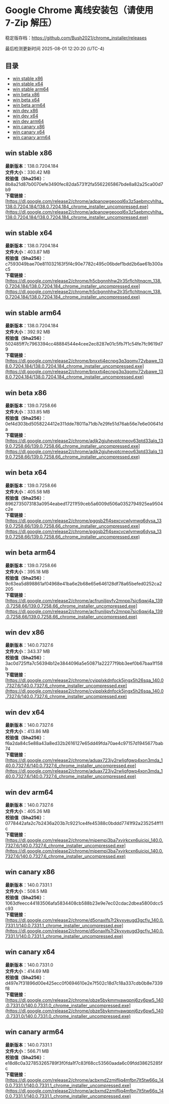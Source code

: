 # Google Chrome 离线安装包（请使用 7-Zip 解压）
稳定版存档：<https://github.com/Bush2021/chrome_installer/releases>

最后检测更新时间
2025-08-01 12:20:20 (UTC-4)

## 目录
* [win stable x86](https://github.com/Bush2021/chrome_installer?tab=readme-ov-file#win-stable-x86)
* [win stable x64](https://github.com/Bush2021/chrome_installer?tab=readme-ov-file#win-stable-x64)
* [win stable arm64](https://github.com/Bush2021/chrome_installer?tab=readme-ov-file#win-stable-arm64)
* [win beta x86](https://github.com/Bush2021/chrome_installer?tab=readme-ov-file#win-beta-x86)
* [win beta x64](https://github.com/Bush2021/chrome_installer?tab=readme-ov-file#win-beta-x64)
* [win beta arm64](https://github.com/Bush2021/chrome_installer?tab=readme-ov-file#win-beta-arm64)
* [win dev x86](https://github.com/Bush2021/chrome_installer?tab=readme-ov-file#win-dev-x86)
* [win dev x64](https://github.com/Bush2021/chrome_installer?tab=readme-ov-file#win-dev-x64)
* [win dev arm64](https://github.com/Bush2021/chrome_installer?tab=readme-ov-file#win-dev-arm64)
* [win canary x86](https://github.com/Bush2021/chrome_installer?tab=readme-ov-file#win-canary-x86)
* [win canary x64](https://github.com/Bush2021/chrome_installer?tab=readme-ov-file#win-canary-x64)
* [win canary arm64](https://github.com/Bush2021/chrome_installer?tab=readme-ov-file#win-canary-arm64)

## win stable x86
**最新版本**：138.0.7204.184  
**文件大小**：330.42 MB  
**校验值（Sha256）**：8b8a21d87b0070efe3490fec82da5731f2fa5562265867bde8a82a25ca00d7b9  
**下载链接**：[https://dl.google.com/release2/chrome/adpanowgeooql6x3z5aebmcvhlha_138.0.7204.184/138.0.7204.184_chrome_installer_uncompressed.exe](https://dl.google.com/release2/chrome/adpanowgeooql6x3z5aebmcvhlha_138.0.7204.184/138.0.7204.184_chrome_installer_uncompressed.exe)  

## win stable x64
**最新版本**：138.0.7204.184  
**文件大小**：403.87 MB  
**校验值（Sha256）**：c7593049bae70e811032163f5f4c90e7782c495c06bdef1bdd2b6ae61b300ac5  
**下载链接**：[https://dl.google.com/release2/chrome/h5cbgnnhhw2lr35rflchltnqcm_138.0.7204.184/138.0.7204.184_chrome_installer_uncompressed.exe](https://dl.google.com/release2/chrome/h5cbgnnhhw2lr35rflchltnqcm_138.0.7204.184/138.0.7204.184_chrome_installer_uncompressed.exe)  

## win stable arm64
**最新版本**：138.0.7204.184  
**文件大小**：392.92 MB  
**校验值（Sha256）**：502485ff7c7963394cc48884544e4cee2ec8287e01c5fb7f1c54fe7fc9619d79  
**下载链接**：[https://dl.google.com/release2/chrome/bnxxti4ecnpg3q3qomv72vbawe_138.0.7204.184/138.0.7204.184_chrome_installer_uncompressed.exe](https://dl.google.com/release2/chrome/bnxxti4ecnpg3q3qomv72vbawe_138.0.7204.184/138.0.7204.184_chrome_installer_uncompressed.exe)  

## win beta x86
**最新版本**：139.0.7258.66  
**文件大小**：333.85 MB  
**校验值（Sha256）**：0ef4d303bd5058224412e311dde78011a71db7e29fe51d76ab56e7e6e00641da  
**下载链接**：[https://dl.google.com/release2/chrome/adjk2gjuhevptcmeov63ptd33alq_139.0.7258.66/139.0.7258.66_chrome_installer_uncompressed.exe](https://dl.google.com/release2/chrome/adjk2gjuhevptcmeov63ptd33alq_139.0.7258.66/139.0.7258.66_chrome_installer_uncompressed.exe)  

## win beta x64
**最新版本**：139.0.7258.66  
**文件大小**：405.58 MB  
**校验值（Sha256）**：8962735073183a0954eabed17211f59ceb5a6009d506a0352794925ea9504c2e  
**下载链接**：[https://dl.google.com/release2/chrome/pggsb2fl4sexcvcwlymwq6dysa_139.0.7258.66/139.0.7258.66_chrome_installer_uncompressed.exe](https://dl.google.com/release2/chrome/pggsb2fl4sexcvcwlymwq6dysa_139.0.7258.66/139.0.7258.66_chrome_installer_uncompressed.exe)  

## win beta arm64
**最新版本**：139.0.7258.66  
**文件大小**：395.18 MB  
**校验值（Sha256）**：9c63ea5d898861af04968e41ba6e2b68e65e646128df78a65befed0252ca2205  
**下载链接**：[https://dl.google.com/release2/chrome/acfruniljpvfv2mnpp7sic6qwj4a_139.0.7258.66/139.0.7258.66_chrome_installer_uncompressed.exe](https://dl.google.com/release2/chrome/acfruniljpvfv2mnpp7sic6qwj4a_139.0.7258.66/139.0.7258.66_chrome_installer_uncompressed.exe)  

## win dev x86
**最新版本**：140.0.7327.6  
**文件大小**：343.37 MB  
**校验值（Sha256）**：3ac0d725ffa7c56394b12e3844096a5e50871a22277f9bb3eef0b67baa1f158b  
**下载链接**：[https://dl.google.com/release2/chrome/cyipplxkdnfock5jngx5h26sqa_140.0.7327.6/140.0.7327.6_chrome_installer_uncompressed.exe](https://dl.google.com/release2/chrome/cyipplxkdnfock5jngx5h26sqa_140.0.7327.6/140.0.7327.6_chrome_installer_uncompressed.exe)  

## win dev x64
**最新版本**：140.0.7327.6  
**文件大小**：413.86 MB  
**校验值（Sha256）**：f6a2da84c5e88a43a8ed32b2616127e65dd49fda70ae4c97157d1945677bab74  
**下载链接**：[https://dl.google.com/release2/chrome/aduax723jy2rwljqfgwp4xon3mda_140.0.7327.6/140.0.7327.6_chrome_installer_uncompressed.exe](https://dl.google.com/release2/chrome/aduax723jy2rwljqfgwp4xon3mda_140.0.7327.6/140.0.7327.6_chrome_installer_uncompressed.exe)  

## win dev arm64
**最新版本**：140.0.7327.6  
**文件大小**：405.26 MB  
**校验值（Sha256）**：0778442afa2c7b2436a203b7c9221ce4fe45388c0bddd7741f92a235254ff11c  
**下载链接**：[https://dl.google.com/release2/chrome/mipempi3ba7xvjrkcxn6uicjoi_140.0.7327.6/140.0.7327.6_chrome_installer_uncompressed.exe](https://dl.google.com/release2/chrome/mipempi3ba7xvjrkcxn6uicjoi_140.0.7327.6/140.0.7327.6_chrome_installer_uncompressed.exe)  

## win canary x86
**最新版本**：140.0.7331.1  
**文件大小**：508.5 MB  
**校验值（Sha256）**：1063dfeecc44183506afa5834408cb588b23e9e7ec02cdac2dbea5800dcc5c93  
**下载链接**：[https://dl.google.com/release2/chrome/d5onaxlfs7r2kyxyeugd3gcfiy_140.0.7331.1/140.0.7331.1_chrome_installer_uncompressed.exe](https://dl.google.com/release2/chrome/d5onaxlfs7r2kyxyeugd3gcfiy_140.0.7331.1/140.0.7331.1_chrome_installer_uncompressed.exe)  

## win canary x64
**最新版本**：140.0.7331.0  
**文件大小**：414.69 MB  
**校验值（Sha256）**：d497e7f31896d00e425ecc0f0694610e2e7f502c18d7c18a337cdb0b8e7339f8  
**下载链接**：[https://dl.google.com/release2/chrome/obze5bykmmvawqpnj6zy6pw5_140.0.7331.0/140.0.7331.0_chrome_installer_uncompressed.exe](https://dl.google.com/release2/chrome/obze5bykmmvawqpnj6zy6pw5_140.0.7331.0/140.0.7331.0_chrome_installer_uncompressed.exe)  

## win canary arm64
**最新版本**：140.0.7331.1  
**文件大小**：566.71 MB  
**校验值（Sha256）**：e18d8c0a327853265789f3f0fda1f7c83f68cc53560aada6c09fdd38625285fc  
**下载链接**：[https://dl.google.com/release2/chrome/acbxmd2zmifljq4mfbn7lt5tw66q_140.0.7331.1/140.0.7331.1_chrome_installer_uncompressed.exe](https://dl.google.com/release2/chrome/acbxmd2zmifljq4mfbn7lt5tw66q_140.0.7331.1/140.0.7331.1_chrome_installer_uncompressed.exe)  

